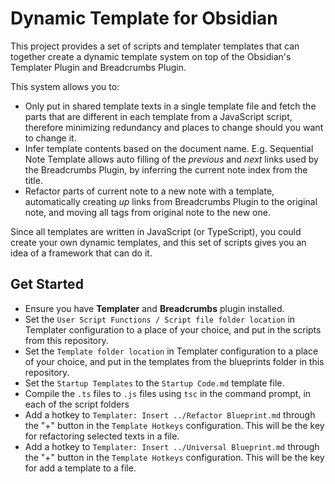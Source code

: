 # Dynamic Template for Obsidian
This project provides a set of scripts and templater templates that can together create a dynamic template system on top of the Obsidian's Templater Plugin and Breadcrumbs Plugin.

This system allows you to:
- Only put in shared template texts in a single template file and fetch the parts that are different in each template from a JavaScript script, therefore minimizing redundancy and places to change should you want to change it.
- Infer template contents based on the document name. E.g. Sequential Note Template allows auto filling of the *previous* and *next* links used by the Breadcrumbs Plugin, by inferring the current note index from the title.
- Refactor parts of current note to a new note with a template, automatically creating *up* links from Breadcrumbs Plugin to the original note, and moving all tags from original note to the new one.

Since all templates are written in JavaScript (or TypeScript), you could create your own dynamic templates, and this set of scripts gives you an idea of a framework that can do it.

## Get Started
- Ensure you have **Templater** and **Breadcrumbs** plugin installed.
- Set the `User Script Functions / Script file folder location` in Templater configuration to a place of your choice, and put in the scripts from this repository.
- Set the `Template folder location` in Templater configuration to a place of your choice, and put in the templates from the blueprints folder in this repository.
- Set the `Startup Templates` to the `Startup Code.md` template file.
- Compile the `.ts` files to `.js` files using `tsc` in the command prompt, in each of the script folders
- Add a hotkey to `Templater: Insert ../Refactor Blueprint.md` through the "+" button in the `Template Hotkeys` configuration. This will be the key for refactoring selected texts in a file.
- Add a hotkey to `Templater: Insert ../Universal Blueprint.md` through the "+" button in the `Template Hotkeys` configuration. This will be the key for add a template to a file.

